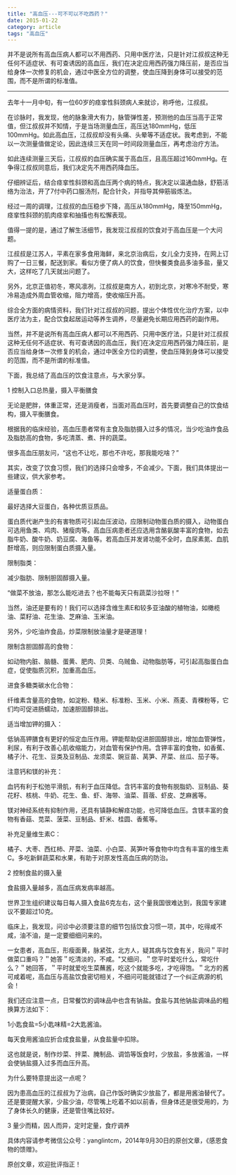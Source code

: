 ```yaml
---
title: "高血压---可不可以不吃西药？"
date: 2015-01-22
category: article
tags: "高血压"
---
```


并不是说所有高血压病人都可以不用西药、只用中医疗法，只是针对江叔叔这种无任何不适症状、有可查诱因的高血压，我们在决定应用西药强力降压前，是否应当给身体一次修复的机会，通过中医全方位的调整，使血压降到身体可以接受的范围，而不是所谓的标准值。

***

去年十一月中旬，有一位60岁的痉挛性斜颈病人来就诊，称呼他，江叔叔。

在诊脉时，我发现，他的脉象滑大有力，脉管弹性差，预测他的血压当高于正常值，但江叔叔并不知情，于是当场测量血压，高压达180mmHg，低压100mmHg。如此高血压，江叔叔却没有头痛、头晕等不适症状。我考虑到，不能以一次测量值做定论，因此连续三天在同一时间段测量血压，再考虑治疗方法。

如此连续测量三天后，江叔叔的血压确实属于高血压，且高压超过160mmHg。在争得江叔叔同意后，我们决定先不用西药降血压。

仔细辨证后，结合痉挛性斜颈和高血压两个病的特点，我决定以温通血脉，舒筋活络为治法，开了7付中药口服汤剂，配合针灸，并指导其伸筋锻炼法。

经过一周的调理，江叔叔的血压稳步下降，高压从180mmHg，降至150mmHg，痉挛性斜颈的肌肉痉挛和抽搐也有松懈表现。

值得一提的是，通过了解生活细节，我发现江叔叔的饮食对于高血压是一个大问题。

江叔叔是江苏人，平素在家多食用海鲜，来北京治病后，女儿全力支持，在网上订购了一日三餐，配送到家。看似方便了病人的饮食，但快餐类食品多油多盐，量又大，这样吃了几天就出问题了。

另外，北京正值初冬，寒风凛冽，江叔叔是南方人，初到北京，对寒冷不耐受，寒冷易造成外周血管收缩，阻力增高，使收缩压升高。

综合全方面的病情资料，我们针对江叔叔的问题，提出个体性优化治疗方案，以中医疗法为主，配合饮食起居运动等养生调养，尽量避免长期应用西药的副作用。

当然，并不是说所有高血压病人都可以不用西药、只用中医疗法，只是针对江叔叔这种无任何不适症状、有可查诱因的高血压，我们在决定应用西药强力降压前，是否应当给身体一次修复的机会，通过中医全方位的调整，使血压降到身体可以接受的范围，而不是所谓的标准值。

下面，我总结了高血压的饮食注意点，与大家分享。

1 控制入口总热量，摄入平衡膳食

无论是肥胖，体重正常，还是消瘦者，当面对高血压时，首先要调整自己的饮食结构，摄入平衡膳食。

根据我的临床经验，高血压患者常有主食及脂肪摄入过多的情况，当少吃油炸食品及脂肪高的食物，多吃清蒸、煮、拌的蔬菜。

很多高血压朋友问，“这也不让吃，那也不许吃，那我能吃啥？”

其实，改变了饮食习惯，我们的选择只会增多，不会减少。下面，我们具体提出一些建议，供大家参考。

适量蛋白质：

最好选择大豆蛋白，各种优质豆质品。

蛋白质代谢产生的有害物质可引起血压波动，应限制动物蛋白质的摄入，动物蛋白可选用鱼类、鸡肉、猪瘦肉等。高血压病患者还应选用含酪氨酸丰富的食物，如去脂牛奶、酸牛奶、奶豆腐、海鱼等。若高血压并发肾功能不全时，血尿素氮、血肌酐增高，则应限制蛋白质摄入量。

限制脂类：

减少脂肪、限制胆固醇摄入量。

“做菜不放油，那怎么能吃进去？也不能每天只有蔬菜沙拉呀！”

当然，油还是要有的！我们可以选择含维生素E和较多亚油酸的植物油，如橄榄油、菜籽油、花生油、芝麻油、玉米油。

另外，少吃油炸食品，炒菜限制放油量才是硬道理！

限制含胆固醇高的食物：

如动物内脏、脑髓、蛋黄、肥肉、贝类、乌贼鱼、动物脂肪等，可引起高脂蛋白血症，促使脂质沉积，加重高血压。

进食多糖类碳水化合物：

纤维素含量高的食物，如淀粉、糙米、标准粉、玉米、小米、燕麦、青稞粉等，它们均可促进肠蠕动，加速胆固醇排出。

适当增加钾的摄入：

低钠高钾膳食有更好的恒定血压作用。钾能帮助促进胆固醇排出，增加血管弹性，利尿，有利于改善心肌收缩能力，对血管有保护作用。含钾丰富的食物，如香蕉、橘子汁、花生、豆类及豆制品、龙须菜、豌豆苗、莴笋、芹菜、丝瓜、茄子等。

注意钙和镁的补充：

血钙有利于松弛平滑肌，有利于血压降低。含钙丰富的食物有脱脂奶、豆制品、葵花籽、核桃、牛奶、花生、鱼、虾、海带、油菜、苜蓿、虾皮、芝麻酱等。

镁对神经系统有抑制作用，还具有镇静和解痉功能，也可降低血压。含镁丰富的食物有香菇、苋菜、菠菜、豆制品、虾米、桂圆、香蕉等。

补充足量维生素C：

橘子、大枣、西红柿、芹菜、油菜、小白菜、莴笋叶等食物中均含有丰富的维生素C。多吃新鲜蔬菜和水果，有助于对原发性高血压病的防治。

2 控制食盐的摄入量

食盐摄入量越多，高血压病发病率越高。

世界卫生组织建议每日每人摄入食盐6克左右，这个量我国很难达到，我国专家建议不要超过10克。

临床上，我发现，问诊中必须要注意的细节包括饮食习惯一项，其中，吃得咸不咸，油不油，是一定要细细问来的。

一女患者，高血压，形瘦面黄，脉紧弦，北方人，疑其病与饮食有关，我问＂平时做菜口重吗？＂她答＂吃清淡的，不咸。"又细问，＂您平时爱吃什么，常吃什么？＂她回答，＂平时就爱吃生菜蘸酱，吃这个就能多吃，才吃得饱。＂北方的酱可咸着呢，高血压与高盐饮食密切相关，不细问可能就错过了一个纠正病源的机会！

我们还应注意一点，日常餐饮的调味品中也含有钠盐。食盐与其他钠盐调味品的粗换算方法如下：

1小匙食盐=5小匙味精=2大匙酱油。

每天食用酱油应折合成食盐量，从食盐量中扣除。

这也就是说，制作炒菜、拌菜、腌制品、调馅等饭食时，少放盐，多放酱油，一样会使钠盐摄入过多而血压升高。

为什么要特意提出这一点呢？

因为患高血压的江叔叔为了治病，自己作饭时确实少放盐了，都是用酱油替代了。还是要提醒大家，少盐少油，尽管嘴上吃着不如以前香，但身体还是很受用的，为了身体长久的健康，还是管住嘴比较好。

3 量少而精，因人而异，定时定量，食疗调养

具体内容请参考微信公众号：yanglintcm，2014年9月30日的原创文章，《感恩食物的馈赠》。

原创文章，欢迎批评指正！

